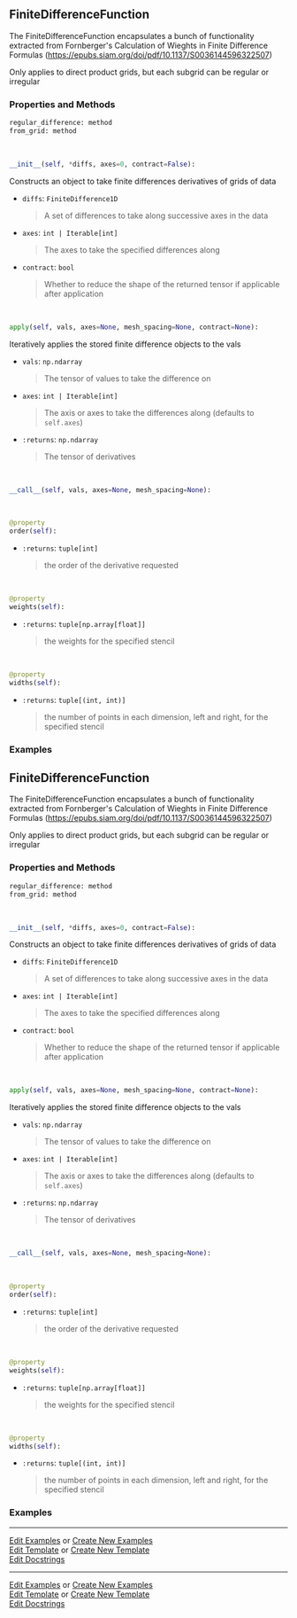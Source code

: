 ## <a id="McUtils.Zachary.Taylor.FiniteDifferenceFunction.FiniteDifferenceFunction">FiniteDifferenceFunction</a>
The FiniteDifferenceFunction encapsulates a bunch of functionality extracted from Fornberger's
Calculation of Wieghts in Finite Difference Formulas (https://epubs.siam.org/doi/pdf/10.1137/S0036144596322507)

Only applies to direct product grids, but each subgrid can be regular or irregular

### Properties and Methods
```python
regular_difference: method
from_grid: method
```
<a id="McUtils.Zachary.Taylor.FiniteDifferenceFunction.FiniteDifferenceFunction.__init__" class="docs-object-method">&nbsp;</a>
```python
__init__(self, *diffs, axes=0, contract=False): 
```
Constructs an object to take finite differences derivatives of grids of data
- `diffs`: `FiniteDifference1D`
    >A set of differences to take along successive axes in the data
- `axes`: `int | Iterable[int]`
    >The axes to take the specified differences along
- `contract`: `bool`
    >Whether to reduce the shape of the returned tensor if applicable after application

<a id="McUtils.Zachary.Taylor.FiniteDifferenceFunction.FiniteDifferenceFunction.apply" class="docs-object-method">&nbsp;</a>
```python
apply(self, vals, axes=None, mesh_spacing=None, contract=None): 
```
Iteratively applies the stored finite difference objects to the vals
- `vals`: `np.ndarray`
    >The tensor of values to take the difference on
- `axes`: `int | Iterable[int]`
    >The axis or axes to take the differences along (defaults to `self.axes`)
- `:returns`: `np.ndarray`
    >The tensor of derivatives

<a id="McUtils.Zachary.Taylor.FiniteDifferenceFunction.FiniteDifferenceFunction.__call__" class="docs-object-method">&nbsp;</a>
```python
__call__(self, vals, axes=None, mesh_spacing=None): 
```

<a id="McUtils.Zachary.Taylor.FiniteDifferenceFunction.FiniteDifferenceFunction.order" class="docs-object-method">&nbsp;</a>
```python
@property
order(self): 
```

- `:returns`: `tuple[int]`
    >the order of the derivative requested

<a id="McUtils.Zachary.Taylor.FiniteDifferenceFunction.FiniteDifferenceFunction.weights" class="docs-object-method">&nbsp;</a>
```python
@property
weights(self): 
```

- `:returns`: `tuple[np.array[float]]`
    >the weights for the specified stencil

<a id="McUtils.Zachary.Taylor.FiniteDifferenceFunction.FiniteDifferenceFunction.widths" class="docs-object-method">&nbsp;</a>
```python
@property
widths(self): 
```

- `:returns`: `tuple[(int, int)]`
    >the number of points in each dimension, left and right, for the specified stencil

### Examples
## <a id="McUtils.Zachary.Taylor.FiniteDifferenceFunction.FiniteDifferenceFunction">FiniteDifferenceFunction</a>
The FiniteDifferenceFunction encapsulates a bunch of functionality extracted from Fornberger's
Calculation of Wieghts in Finite Difference Formulas (https://epubs.siam.org/doi/pdf/10.1137/S0036144596322507)

Only applies to direct product grids, but each subgrid can be regular or irregular

### Properties and Methods
```python
regular_difference: method
from_grid: method
```
<a id="McUtils.Zachary.Taylor.FiniteDifferenceFunction.FiniteDifferenceFunction.__init__" class="docs-object-method">&nbsp;</a>
```python
__init__(self, *diffs, axes=0, contract=False): 
```
Constructs an object to take finite differences derivatives of grids of data
- `diffs`: `FiniteDifference1D`
    >A set of differences to take along successive axes in the data
- `axes`: `int | Iterable[int]`
    >The axes to take the specified differences along
- `contract`: `bool`
    >Whether to reduce the shape of the returned tensor if applicable after application

<a id="McUtils.Zachary.Taylor.FiniteDifferenceFunction.FiniteDifferenceFunction.apply" class="docs-object-method">&nbsp;</a>
```python
apply(self, vals, axes=None, mesh_spacing=None, contract=None): 
```
Iteratively applies the stored finite difference objects to the vals
- `vals`: `np.ndarray`
    >The tensor of values to take the difference on
- `axes`: `int | Iterable[int]`
    >The axis or axes to take the differences along (defaults to `self.axes`)
- `:returns`: `np.ndarray`
    >The tensor of derivatives

<a id="McUtils.Zachary.Taylor.FiniteDifferenceFunction.FiniteDifferenceFunction.__call__" class="docs-object-method">&nbsp;</a>
```python
__call__(self, vals, axes=None, mesh_spacing=None): 
```

<a id="McUtils.Zachary.Taylor.FiniteDifferenceFunction.FiniteDifferenceFunction.order" class="docs-object-method">&nbsp;</a>
```python
@property
order(self): 
```

- `:returns`: `tuple[int]`
    >the order of the derivative requested

<a id="McUtils.Zachary.Taylor.FiniteDifferenceFunction.FiniteDifferenceFunction.weights" class="docs-object-method">&nbsp;</a>
```python
@property
weights(self): 
```

- `:returns`: `tuple[np.array[float]]`
    >the weights for the specified stencil

<a id="McUtils.Zachary.Taylor.FiniteDifferenceFunction.FiniteDifferenceFunction.widths" class="docs-object-method">&nbsp;</a>
```python
@property
widths(self): 
```

- `:returns`: `tuple[(int, int)]`
    >the number of points in each dimension, left and right, for the specified stencil

### Examples


___

[Edit Examples](https://github.com/McCoyGroup/References/edit/gh-pages/Documentation/examples/McUtils/Zachary/Taylor/FiniteDifferenceFunction/FiniteDifferenceFunction.md) or 
[Create New Examples](https://github.com/McCoyGroup/References/new/gh-pages/?filename=Documentation/examples/McUtils/Zachary/Taylor/FiniteDifferenceFunction/FiniteDifferenceFunction.md) <br/>
[Edit Template](https://github.com/McCoyGroup/References/edit/gh-pages/Documentation/templates/McUtils/Zachary/Taylor/FiniteDifferenceFunction/FiniteDifferenceFunction.md) or 
[Create New Template](https://github.com/McCoyGroup/References/new/gh-pages/?filename=Documentation/templates/McUtils/Zachary/Taylor/FiniteDifferenceFunction/FiniteDifferenceFunction.md) <br/>
[Edit Docstrings](https://github.com/McCoyGroup/McUtils/edit/master/Zachary/Taylor/FiniteDifferenceFunction.py?message=Update%20Docs)

___

[Edit Examples](https://github.com/McCoyGroup/References/edit/gh-pages/Documentation/examples/McUtils/Zachary/Taylor/FiniteDifferenceFunction/FiniteDifferenceFunction.md) or 
[Create New Examples](https://github.com/McCoyGroup/References/new/gh-pages/?filename=Documentation/examples/McUtils/Zachary/Taylor/FiniteDifferenceFunction/FiniteDifferenceFunction.md) <br/>
[Edit Template](https://github.com/McCoyGroup/References/edit/gh-pages/Documentation/templates/McUtils/Zachary/Taylor/FiniteDifferenceFunction/FiniteDifferenceFunction.md) or 
[Create New Template](https://github.com/McCoyGroup/References/new/gh-pages/?filename=Documentation/templates/McUtils/Zachary/Taylor/FiniteDifferenceFunction/FiniteDifferenceFunction.md) <br/>
[Edit Docstrings](https://github.com/McCoyGroup/McUtils/edit/master/Zachary/Taylor/FiniteDifferenceFunction.py?message=Update%20Docs)